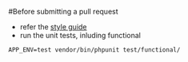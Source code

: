 #Before submitting a pull request

* refer the [style guide](doc/style.md) 
* run the unit tests, inluding functional
```
APP_ENV=test vendor/bin/phpunit test/functional/
```
